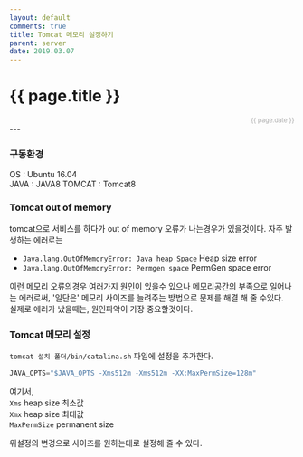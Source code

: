 ```yaml
---
layout: default
comments: true
title: Tomcat 메모리 설정하기
parent: server
date: 2019.03.07
---
```


<h1>{{ page.title }}</h1>  
<div style="text-align:right; font-size:11px; color:#aaa">{{ page.date }} </div>
---

### 구동환경

OS : Ubuntu 16.04  
JAVA : JAVA8
TOMCAT : Tomcat8

### Tomcat out of memory

tomcat으로 서비스를 하다가 out of memory 오류가 나는경우가 있을것이다.
자주 발생하는 에러로는  
- `Java.lang.OutOfMemoryError: Java heap Space` Heap size error  
- `Java.lang.OutOfMemoryError: Permgen space` PermGen space error 

이런 메모리 오류의경우 여러가지 원인이 있을수 있으나 메모리공간의 부족으로 일어나는 에러로써, '일단은' 메모리 사이즈를 늘려주는 방법으로 문제를 해결 해 줄 수있다.   
실제로 에러가 났을때는, 원인파악이 가장 중요할것이다. 


### Tomcat 메모리 설정 
`tomcat 설치 폴더/bin/catalina.sh` 파일에 설정을 추가한다.  
```c
JAVA_OPTS="$JAVA_OPTS -Xms512m -Xms512m -XX:MaxPermSize=128m"
```
여기서,  
`Xms` heap size 최소값  
`Xmx` heap size  최대값   
`MaxPermSize` permanent size    

위설정의 변경으로 사이즈를 원하는대로 설정해 줄 수 있다.



  


